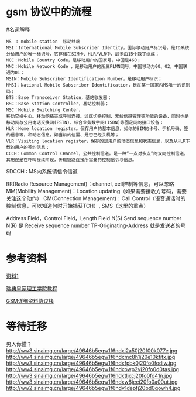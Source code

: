 # gsm 协议中的流程

#名词解释

```
MS　: mobile station  移动终端
MSI：International Mobile Subscriber Identity，国际移动用户标识号，是TD系统分给用户的唯一标识号，它存储在SIM卡、HLR/VLR中，最多由15个数字组成；
MCC：Mobile Country Code，是移动用户的国家号，中国是460；
MNC：Mobile Network Code ，是移动用户的所属PLMN网号，中国移动为00、02，中国联通为01；
MSIN：Mobile Subscriber Identification Number，是移动用户标识；
NMSI：National Mobile Subscriber Identification，是在某一国家内MS唯一的识别码；
BTS：Base Transceiver Station，基站收发器；
BSC：Base Station Controller，基站控制器；
MSC：Mobile Switching Center，
移动交换中心。移动网络完成呼叫连接、过区切换控制、无线信道管理等功能的设备，同时也是移动网与公用电话交换网(PSTN)、综合业务数字网(ISDN)等固定网的接口设备；
HLR：Home location register。保存用户的基本信息，如你的SIM的卡号、手机号码、签约信息等，和动态信息，如当前的位置、是否已经关机等；
VLR：Visiting location register，保存的是用户的动态信息和状态信息，以及从HLR下载的用户的签约信息；
CCCH：Common Control CHannel，公共控制信道。是一种“一点对多点”的双向控制信道，其用途是在呼叫接续阶段，传输链路连接所需要的控制信令与信息。
```

SDCCH : MS向系统请信令信道

RR(Radio Resource Management)：channel, cell控制等信息，可以忽略
MM(Mobility Management)：Location updating（如果需要接收方号码，需要关注这个动作）
CM(Connection Management)：Call Control（语音通话时的控制信息，可以知道何时开始捕获TCH）, SMS（这里的重点）

Address Field，Control Field，Length Field
N(S) Send sequence number 
N(R) 是 Receive sequence number
TP-Originating-Address 就是发送者的号码

# 参考资料

[资料1](http://bbs.pediy.com/showthread.php?t=182574)

[瑞典皇家理工学院教程](https://people.kth.se/~johanmon/attic/2g1723/lectures.html)

[GSM详细资料协议栈](http://blog.csdn.net/xzl04/article/details/4147459)

# 等待迁移
男人你懂？
http://ww3.sinaimg.cn/large/49646b5egw1f6ndxi2a50j20f00k077e.jpg
http://ww4.sinaimg.cn/large/49646b5egw1f6ndxmc8h1j20e10kfjtx.jpg
http://ww3.sinaimg.cn/large/49646b5egw1f6ndxfpbk0j20fo0fodiw.jpg
http://ww4.sinaimg.cn/large/49646b5egw1f6ndxowp2vj20fo0d0tas.jpg
http://ww3.sinaimg.cn/large/49646b5egw1f6ndxtljxcj20fo0fo41n.jpg
http://ww3.sinaimg.cn/large/49646b5egw1f6ndxw8jeej20fo0a00ut.jpg
http://ww2.sinaimg.cn/large/49646b5egw1f6ndy1depfj20bd0qowh4.jpg

